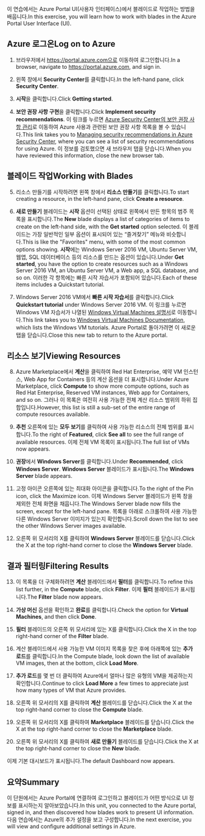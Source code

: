 <span data-ttu-id="c66de-101">이 연습에서는 Azure Portal UI(사용자 인터페이스)에서 블레이드로 작업하는 방법을 배웁니다.</span><span class="sxs-lookup"><span data-stu-id="c66de-101">In this exercise, you will learn how to work with blades in the Azure Portal User Interface (UI).</span></span>

## <a name="log-on-to-azure"></a><span data-ttu-id="c66de-102">Azure 로그온</span><span class="sxs-lookup"><span data-stu-id="c66de-102">Log on to Azure</span></span>

1. <span data-ttu-id="c66de-103">브라우저에서 https://portal.azure.com으로 이동하여 로그인합니다.</span><span class="sxs-lookup"><span data-stu-id="c66de-103">In a browser, navigate to https://portal.azure.com, and sign in.</span></span>

2. <span data-ttu-id="c66de-104">왼쪽 창에서 **Security Center**를 클릭합니다.</span><span class="sxs-lookup"><span data-stu-id="c66de-104">In the left-hand pane, click **Security Center**.</span></span>

3. <span data-ttu-id="c66de-105">**시작**을 클릭합니다.</span><span class="sxs-lookup"><span data-stu-id="c66de-105">Click **Getting started**.</span></span>

4. <span data-ttu-id="c66de-106">**보안 권장 사항 구현**을 클릭합니다.</span><span class="sxs-lookup"><span data-stu-id="c66de-106">Click **Implement security recommendations**.</span></span> <span data-ttu-id="c66de-107">이 링크를 누르면 [Azure Security Center의 보안 권장 사항 관리](https://docs.microsoft.com/azure/security-center/security-center-recommendations)로 이동하여 Azure 사용과 관련된 보안 권장 사항 목록을 볼 수 있습니다.</span><span class="sxs-lookup"><span data-stu-id="c66de-107">This link takes you to [Managing security recommendations in Azure Security Center](https://docs.microsoft.com/azure/security-center/security-center-recommendations), where you can see a list of security recommendations for using Azure.</span></span> <span data-ttu-id="c66de-108">이 정보를 검토했으면 새 브라우저 탭을 닫습니다.</span><span class="sxs-lookup"><span data-stu-id="c66de-108">When you have reviewed this information, close the new browser tab.</span></span>

## <a name="working-with-blades"></a><span data-ttu-id="c66de-109">블레이드 작업</span><span class="sxs-lookup"><span data-stu-id="c66de-109">Working with Blades</span></span>

5. <span data-ttu-id="c66de-110">리소스 만들기를 시작하려면 왼쪽 창에서 **리소스 만들기**를 클릭합니다.</span><span class="sxs-lookup"><span data-stu-id="c66de-110">To start creating a resource, in the left-hand pane, click **Create a resource**.</span></span>

6. <span data-ttu-id="c66de-111">**새로 만들기** 블레이드는 **시작** 옵션이 선택된 상태로 왼쪽에서 만든 항목의 범주 목록을 표시합니다.</span><span class="sxs-lookup"><span data-stu-id="c66de-111">The **New** blade displays a list of categories of items to create on the left-hand side, with the **Get started** option selected.</span></span> <span data-ttu-id="c66de-112">이 블레이드는 가장 일반적인 일부 옵션이 표시되어 있는 “즐겨찾기” 메뉴와 비슷합니다.</span><span class="sxs-lookup"><span data-stu-id="c66de-112">This is like the "Favorites" menu, with some of the most common options showing.</span></span> <span data-ttu-id="c66de-113">**시작**에는 Windows Server 2016 VM, Ubuntu Server VM, 웹앱, SQL 데이터베이스 등의 리소스를 만드는 옵션이 있습니다.</span><span class="sxs-lookup"><span data-stu-id="c66de-113">Under **Get started**, you have the option to create resources such as a Windows Server 2016 VM, an Ubuntu Server VM, a Web app, a SQL database, and so on.</span></span> <span data-ttu-id="c66de-114">이러한 각 항목에는 빠른 시작 자습서가 포함되어 있습니다.</span><span class="sxs-lookup"><span data-stu-id="c66de-114">Each of these items includes a Quickstart tutorial.</span></span>

7. <span data-ttu-id="c66de-115">Windows Server 2016 VM에서 **빠른 시작 자습서**를 클릭합니다.</span><span class="sxs-lookup"><span data-stu-id="c66de-115">Click **Quickstart tutorial** under Windows Server 2016 VM.</span></span> <span data-ttu-id="c66de-116">이 링크를 누르면 Windows VM 자습서가 나열된 [Windows Virtual Machines 설명서](https://docs.microsoft.com/azure/virtual-machines/windows/)로 이동합니다.</span><span class="sxs-lookup"><span data-stu-id="c66de-116">This link takes you to [Windows Virtual Machines Documentation](https://docs.microsoft.com/azure/virtual-machines/windows/), which lists the Windows VM tutorials.</span></span> <span data-ttu-id="c66de-117">Azure Portal로 돌아가려면 이 새로운 탭을 닫습니다.</span><span class="sxs-lookup"><span data-stu-id="c66de-117">Close this new tab to return to the Azure portal.</span></span>

## <a name="viewing-resources"></a><span data-ttu-id="c66de-118">리소스 보기</span><span class="sxs-lookup"><span data-stu-id="c66de-118">Viewing Resources</span></span>

8. <span data-ttu-id="c66de-119">Azure Marketplace에서 **계산**을 클릭하여 Red Hat Enterprise, 예약 VM 인스턴스, Web App for Containers 등의 계산 옵션을 더 표시합니다.</span><span class="sxs-lookup"><span data-stu-id="c66de-119">Under Azure Marketplace, click **Compute** to show more compute options, such as Red Hat Enterprise, Reserved VM instances, Web app for Containers, and so on.</span></span> <span data-ttu-id="c66de-120">그러나 이 목록은 여전히 사용 가능한 전체 계산 리소스 범위의 하위 집합입니다.</span><span class="sxs-lookup"><span data-stu-id="c66de-120">However, this list is still a sub-set of the entire range of compute resources available.</span></span>

9. <span data-ttu-id="c66de-121">**추천** 오른쪽에 있는 **모두 보기**를 클릭하여 사용 가능한 리소스의 전체 범위를 표시합니다.</span><span class="sxs-lookup"><span data-stu-id="c66de-121">To the right of **Featured**, click **See all** to see the full range of available resources.</span></span> <span data-ttu-id="c66de-122">이제 전체 VM 목록이 표시됩니다.</span><span class="sxs-lookup"><span data-stu-id="c66de-122">The full list of VMs now appears.</span></span>

10. <span data-ttu-id="c66de-123">**권장**에서 **Windows Server**를 클릭합니다.</span><span class="sxs-lookup"><span data-stu-id="c66de-123">Under **Recommended**, click **Windows Server**.</span></span> <span data-ttu-id="c66de-124">**Windows Server** 블레이드가 표시됩니다.</span><span class="sxs-lookup"><span data-stu-id="c66de-124">The **Windows Server** blade appears.</span></span>

11. <span data-ttu-id="c66de-125">고정 아이콘 오른쪽에 있는 최대화 아이콘을 클릭합니다.</span><span class="sxs-lookup"><span data-stu-id="c66de-125">To the right of the Pin icon, click the Maximize icon.</span></span> <span data-ttu-id="c66de-126">이제 Windows Server 블레이드가 왼쪽 창을 제외한 전체 화면을 채웁니다.</span><span class="sxs-lookup"><span data-stu-id="c66de-126">The Windows Server blade now fills the screen, except for the left-hand pane.</span></span> <span data-ttu-id="c66de-127">목록을 아래로 스크롤하여 사용 가능한 다른 Windows Server 이미지가 있는지 확인합니다.</span><span class="sxs-lookup"><span data-stu-id="c66de-127">Scroll down the list to see the other Windows Server images available.</span></span>

12. <span data-ttu-id="c66de-128">오른쪽 위 모서리의 X를 클릭하여 **Windows Server** 블레이드를 닫습니다.</span><span class="sxs-lookup"><span data-stu-id="c66de-128">Click the X at the top right-hand corner to close the **Windows Server** blade.</span></span>

## <a name="filtering-results"></a><span data-ttu-id="c66de-129">결과 필터링</span><span class="sxs-lookup"><span data-stu-id="c66de-129">Filtering Results</span></span>

13. <span data-ttu-id="c66de-130">이 목록을 더 구체화하려면 **계산** 블레이드에서 **필터**를 클릭합니다.</span><span class="sxs-lookup"><span data-stu-id="c66de-130">To refine this list further, in the **Compute** blade, click **Filter**.</span></span> <span data-ttu-id="c66de-131">이제 **필터** 블레이드가 표시됩니다.</span><span class="sxs-lookup"><span data-stu-id="c66de-131">The **Filter** blade now appears.</span></span>

14. <span data-ttu-id="c66de-132">**가상 머신** 옵션을 확인하고 **완료**를 클릭합니다.</span><span class="sxs-lookup"><span data-stu-id="c66de-132">Check the option for **Virtual Machines**, and then click **Done**.</span></span>

15. <span data-ttu-id="c66de-133">**필터** 블레이드의 오른쪽 위 모서리에 있는 X를 클릭합니다.</span><span class="sxs-lookup"><span data-stu-id="c66de-133">Click the X in the top right-hand corner of the **Filter** blade.</span></span>

16. <span data-ttu-id="c66de-134">계산 블레이드에서 사용 가능한 VM 이미지 목록을 찾은 후에 아래쪽에 있는 **추가 로드**를 클릭합니다.</span><span class="sxs-lookup"><span data-stu-id="c66de-134">In the Compute blade, look down the list of available VM images, then at the bottom, click **Load More**.</span></span>

17. <span data-ttu-id="c66de-135">**추가 로드**를 몇 번 더 클릭하여 Azure에서 얼마나 많은 유형의 VM을 제공하는지 확인합니다.</span><span class="sxs-lookup"><span data-stu-id="c66de-135">Continue to click **Load More** a few times to appreciate just how many types of VM that Azure provides.</span></span>

18. <span data-ttu-id="c66de-136">오른쪽 위 모서리의 X를 클릭하여 **계산** 블레이드를 닫습니다.</span><span class="sxs-lookup"><span data-stu-id="c66de-136">Click the X at the top right-hand corner to close the **Compute** blade.</span></span>

19. <span data-ttu-id="c66de-137">오른쪽 위 모서리의 X를 클릭하여 **Marketplace** 블레이드를 닫습니다.</span><span class="sxs-lookup"><span data-stu-id="c66de-137">Click the X at the top right-hand corner to close the **Marketplace** blade.</span></span>

20. <span data-ttu-id="c66de-138">오른쪽 위 모서리의 X를 클릭하여 **새로 만들기** 블레이드를 닫습니다.</span><span class="sxs-lookup"><span data-stu-id="c66de-138">Click the X at the top right-hand corner to close the **New** blade.</span></span>

<span data-ttu-id="c66de-139">이제 기본 대시보드가 표시됩니다.</span><span class="sxs-lookup"><span data-stu-id="c66de-139">The default Dashboard now appears.</span></span>

## <a name="summary"></a><span data-ttu-id="c66de-140">요약</span><span class="sxs-lookup"><span data-stu-id="c66de-140">Summary</span></span>

<span data-ttu-id="c66de-141">이 단원에서는 Azure Portal에 연결하여 로그인하고 블레이드가 어떤 방식으로 UI 정보를 표시하는지 알아보았습니다.</span><span class="sxs-lookup"><span data-stu-id="c66de-141">In this unit, you connected to the Azure portal, signed in, and then discovered how blades work to present UI information.</span></span> <span data-ttu-id="c66de-142">다음 연습에서는 Azure의 추가 설정을 보고 구성합니다.</span><span class="sxs-lookup"><span data-stu-id="c66de-142">In the next exercise, you will view and configure additional settings in Azure.</span></span>